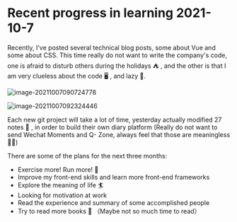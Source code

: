 # Recent progress in learning 2021-10-7

Recently, I've posted several technical blog posts, some about Vue and some about CSS. This time really do not want to write the company's code, one is afraid to disturb others during the holidays ⛺️ , and the other is that I am very clueless about the code 🖥 , and lazy 🥱. 

![image-20211007090724778](https://vichien-public.oss-cn-guangzhou.aliyuncs.com/typora/image-20211007090724778.png)

![image-20211007092324446](https://vichien-public.oss-cn-guangzhou.aliyuncs.com/typora/image-20211007092324446.png)

Each new git project will take a lot of time, yesterday actually  modified 27 notes 📒 , in order to build their own diary platform (Really do not want to send Wechat Moments and Q- Zone, always feel that those are meaningless 💁‍♂️)

There are some of the plans for the next three months:

- Exercise more! Run more! 🏃
- Improve my front-end skills and learn more front-end frameworks
- Explore the meaning of life 🏄
- Looking for motivation at work
- Read the experience and summary of some accomplished people
- Try to read more books 📖 （Maybe not so much time to read）